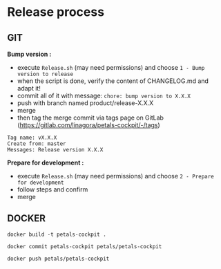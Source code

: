# Release process

## GIT
**Bump version :**

- execute `Release.sh` (may need permissions) and choose `1 - Bump version to release`
- when the script is done, verify the content of CHANGELOG.md and adapt it!
- commit all of it with message: `chore: bump version to X.X.X`
- push with branch named product/release-X.X.X
- merge
- then tag the merge commit via tags page on GitLab (https://gitlab.com/linagora/petals-cockpit/-/tags)
```
Tag name: vX.X.X
Create from: master
Messages: Release version X.X.X
```
**Prepare for development :** 
- execute `Release.sh` (may need permissions) and choose `2 - Prepare for development`
- follow steps and confirm
- merge

## DOCKER
```
docker build -t petals-cockpit .

docker commit petals-cockpit petals/petals-cockpit

docker push petals/petals-cockpit
```
